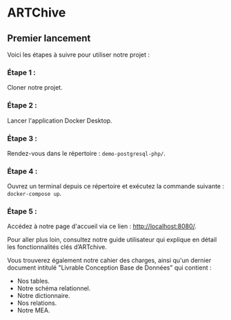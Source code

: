 # ARTChive
## Premier lancement

Voici les étapes à suivre pour utiliser notre projet :

### Étape 1 :
Cloner notre projet.

### Étape 2 :
Lancer l'application Docker Desktop.

### Étape 3 :
Rendez-vous dans le répertoire : `demo-postgresql-php/`.

### Étape 4 :
Ouvrez un terminal depuis ce répertoire et exécutez la commande suivante : `docker-compose up`.

### Étape 5 :
Accédez à notre page d'accueil via ce lien : [http://localhost:8080/](http://localhost:8080/).

Pour aller plus loin, consultez notre guide utilisateur qui explique en détail les fonctionnalités clés d’ARTchive.

Vous trouverez également notre cahier des charges, ainsi qu'un dernier document intitulé "Livrable Conception Base de Données" qui contient :
- Nos tables.
- Notre schéma relationnel.
- Notre dictionnaire.
- Nos relations.
- Notre MEA.